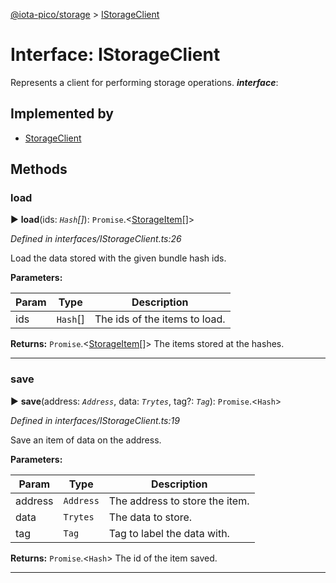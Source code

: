 [@iota-pico/storage](../README.md) > [IStorageClient](../interfaces/istorageclient.md)



# Interface: IStorageClient


Represents a client for performing storage operations.
*__interface__*: 


## Implemented by

* [StorageClient](../classes/storageclient.md)


## Methods
<a id="load"></a>

###  load

► **load**(ids: *`Hash`[]*): `Promise`.<[StorageItem](../classes/storageitem.md)[]>



*Defined in interfaces/IStorageClient.ts:26*



Load the data stored with the given bundle hash ids.


**Parameters:**

| Param | Type | Description |
| ------ | ------ | ------ |
| ids | `Hash`[]   |  The ids of the items to load. |





**Returns:** `Promise`.<[StorageItem](../classes/storageitem.md)[]>
The items stored at the hashes.






___

<a id="save"></a>

###  save

► **save**(address: *`Address`*, data: *`Trytes`*, tag?: *`Tag`*): `Promise`.<`Hash`>



*Defined in interfaces/IStorageClient.ts:19*



Save an item of data on the address.


**Parameters:**

| Param | Type | Description |
| ------ | ------ | ------ |
| address | `Address`   |  The address to store the item. |
| data | `Trytes`   |  The data to store. |
| tag | `Tag`   |  Tag to label the data with. |





**Returns:** `Promise`.<`Hash`>
The id of the item saved.






___


